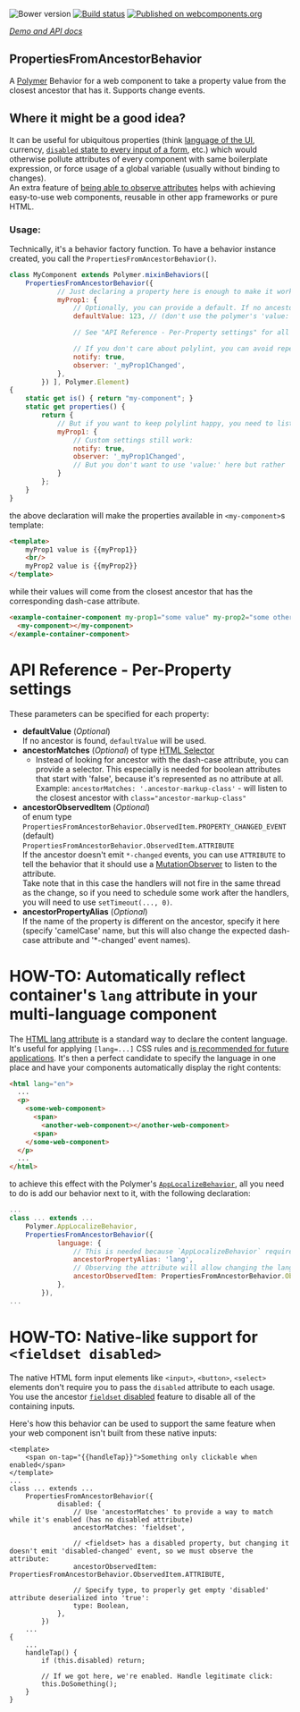 ![Bower version](https://img.shields.io/bower/v/properties-from-ancestor-behavior.svg)
[![Build status](https://travis-ci.org/AqoviaElements/properties-from-ancestor-behavior.svg?branch=master)](https://travis-ci.org/AqoviaElements/properties-from-ancestor-behavior)
[![Published on webcomponents.org](https://img.shields.io/badge/webcomponents.org-published-blue.svg)](https://www.webcomponents.org/element/AqoviaElements/properties-from-ancestor-behavior)

_[Demo and API docs](https://www.webcomponents.org/element/AqoviaElements/properties-from-ancestor-behavior)_

<!--
```
<custom-element-demo>
  <template>
    <script src="../webcomponentsjs/webcomponents-lite.js"></script>
    <link rel="import" href="./demo/example-ancestor-component.html">
    <link rel="import" href="./demo/example-descendant-component.html">
    <style>
      papyrus-details { font-family: Roboto; background-color: #ddd; padding: 1em; border-radius: 4px; } 
      summary { font-size: 120%; font-weight: bold; }
    </style>
    <next-code-block></next-code-block>
  </template>
</custom-element-demo>
```
```html
    <example-ancestor-component my-prop1="Initial Value" my-prop2="Initial Value">
        <div>
            <example-descendant-component></example-descendant-component>
        </div>
        <div>
            <example-descendant-component></example-descendant-component>
        </div>
    </example-ancestor-component>
```
-->


## PropertiesFromAncestorBehavior

A <a href="https://www.polymer-project.org" target="_blank">Polymer</a> Behavior for a web component to take a property value from the closest ancestor that has it. Supports change events.

## Where it might be a good idea?

It can be useful for ubiquitous properties (think [language of the UI](#html-lang), currency, [`disabled` state to every input of a form](#how-to-native-like-support-for-fieldset-disabled), etc.) which would otherwise pollute attributes of every component with same boilerplate expression, or force usage of a global variable (usually without binding to changes).  
An extra feature of [being able to observe attributes](#ancestorObservedItem) helps with achieving easy-to-use web components, reusable in other app frameworks or pure HTML.

### Usage:

Technically, it's a behavior factory function. To have a behavior instance created, you call the `PropertiesFromAncestorBehavior()`.
```JavaScript
class MyComponent extends Polymer.mixinBehaviors([
    PropertiesFromAncestorBehavior({
            // Just declaring a property here is enough to make it work.
            myProp1: {
                // Optionally, you can provide a default. If no ancestor is found, `defaultValue` will be used:
                defaultValue: 123, // (don't use the polymer's 'value:' for this though, because it may cause double initialization - once with such value, once with the value from ancestor (if they're different). That's because we can only reach the ancestor on 'attached', which happens after defaults get applied.

                // See "API Reference - Per-Property settings" for all available options

                // If you don't care about polylint, you can avoid repetition and just put here all other property settings. They get passed to declaration of this property on the element:
                notify: true,
                observer: '_myProp1Changed',
            },
        }) ], Polymer.Element)
{
    static get is() { return "my-component"; }
    static get properties() {
        return {
            // But if you want to keep polylint happy, you need to list the property here too:
            myProp1: {
                // Custom settings still work:
                notify: true,
                observer: '_myProp1Changed',
                // But you don't want to use 'value:' here but rather 'defaultValue:' above. See comment there for 'why'.
            }
        };
    }
}
```

the above declaration will make the properties available in `<my-component>`s template:
```HTML
<template>
    myProp1 value is {{myProp1}}
    <br/>
    myProp2 value is {{myProp2}}
</template>
```

while their values will come from the closest ancestor that has the corresponding dash-case attribute.
```HTML
<example-container-component my-prop1="some value" my-prop2="some other value"><!-- Container can also be a simple HTML <div>. As long as it has the attributes. These attributes are a requirement to discover the ancestor. If the element also has matching properties, they instead will be taken and their changes listened to. -->
  <my-component></my-component>
</example-container-component>
```

# API Reference - Per-Property settings #
These parameters can be specified for each property:
- **defaultValue** (_Optional_)  
  If no ancestor is found, `defaultValue` will be used.  
- **ancestorMatches** (_Optional_)
  of type <a href="ttps://www.w3.org/TR/selectors4/" target="_blank">HTML Selector</a>  
  - Instead of looking for ancestor with the dash-case attribute, you can provide a selector. This especially is needed for boolean attributes that start with 'false', because it's represented as no attribute at all.
  Example:
    `ancestorMatches: '.ancestor-markup-class'` - will listen to the closest ancestor with `class="ancestor-markup-class"`
- **ancestorObservedItem** (_Optional_)<a id="ancestorObservedItem"></a>  
  of enum type  
    `PropertiesFromAncestorBehavior.ObservedItem.PROPERTY_CHANGED_EVENT` (default)  
    `PropertiesFromAncestorBehavior.ObservedItem.ATTRIBUTE`  
  If the ancestor doesn't emit `*-changed` events, you can use `ATTRIBUTE` to tell the behavior that it should use a <a href="https://developer.mozilla.org/en/docs/Web/API/MutationObserver" target="_blank">MutationObserver</a> to listen to the attribute.  
  Take note that in this case the handlers will not fire in the same thread as the change, so if you need to schedule some work after the handlers, you will need to use `setTimeout(..., 0)`.
- **ancestorPropertyAlias** (_Optional_)  
  If the name of the property is different on the ancestor, specify it here (specify 'camelCase' name, but this will also change the expected dash-case attribute and '*-changed' event names).  

# <a id="html-lang"></a>HOW-TO: Automatically reflect container's `lang` attribute in your multi-language component
The <a href="https://developer.mozilla.org/en-US/docs/Web/HTML/Global_attributes/lang" target="_blank">HTML lang attribute</a> is a standard way to declare the content language. It's useful for applying `[lang=...]` CSS rules and <a href="https://www.w3.org/International/questions/qa-lang-why" target="_blank">is recommended for future applications</a>.
It's then a perfect candidate to specify the language in one place and have your components automatically display the right contents:
```HTML
<html lang="en">
  ...
  <p>
    <some-web-component>
      <span>
        <another-web-component></another-web-component>
      <span>
    </some-web-component>
  </p>
  ...
</html>
```
to achieve this effect with the Polymer's <a href="https://github.com/PolymerElements/app-localize-behavior" target="_blank">`AppLocalizeBehavior`</a>, all you need to do is add our behavior next to it, with the following declaration:

```JavaScript
...
class ... extends ...
    Polymer.AppLocalizeBehavior,
    PropertiesFromAncestorBehavior({
            language: {
                // This is needed because `AppLocalizeBehavior` requires `language` for the name - see also https://github.com/PolymerElements/app-localize-behavior/issues/98
                ancestorPropertyAlias: 'lang',
                // Observing the attribute will allow changing the language and seeing immediate effect:
                ancestorObservedItem: PropertiesFromAncestorBehavior.ObservedItem.ATTRIBUTE,
            },
        }),
...
```

# HOW-TO: Native-like support for `<fieldset disabled>`
The native HTML form input elements like `<input>`, `<button>`, `<select>` elements don't require you to pass the `disabled` attribute to each usage. You use the ancestor <a href="https://html.spec.whatwg.org/multipage/form-elements.html#attr-fieldset-disabled" target="_blank">`fieldset` disabled</a> feature to disable all of the containing inputs.

Here's how this behavior can be used to support the same feature when your web component isn't built from these native inputs:
```
<template>
    <span on-tap="{{handleTap}}">Something only clickable when enabled</span>
</template>
...
class ... extends ...
    PropertiesFromAncestorBehavior({
            disabled: {
                // Use 'ancestorMatches' to provide a way to match while it's enabled (has no disabled attribute)
                ancestorMatches: 'fieldset',

                // <fieldset> has a disabled property, but changing it doesn't emit 'disabled-changed' event, so we must observe the attribute:
                ancestorObservedItem: PropertiesFromAncestorBehavior.ObservedItem.ATTRIBUTE,

                // Specify type, to properly get empty 'disabled' attribute deserialized into 'true':
                type: Boolean,
            },
        })
    ...
{
    ...
    handleTap() {
        if (this.disabled) return;
    
        // If we got here, we're enabled. Handle legitimate click:
        this.DoSomething();
    }
}
```
